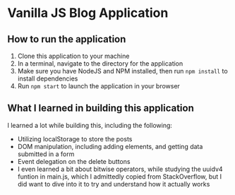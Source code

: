 # Vanilla JS Blog Application

## How to run the application

1. Clone this application to your machine
2. In a terminal, navigate to the directory for the application
3. Make sure you have NodeJS and NPM installed, then run `npm install` to install dependencies
4. Run `npm start` to launch the application in your browser

## What I learned in building this application

I learned a lot while building this, including the following:

- Utilizing localStorage to store the posts
- DOM manipulation, including adding elements, and getting data submitted in a form
- Event delegation on the delete buttons
- I even learned a bit about bitwise operators, while studying the uuidv4 funtion in main.js, which I admittedly copied from StackOverflow, but I did want to dive into it to try and understand how it actually works
